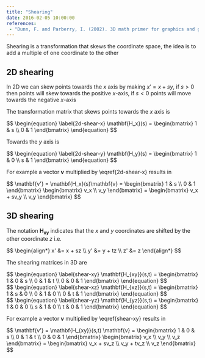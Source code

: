 ```yaml
---
title: "Shearing"
date: 2016-02-05 10:00:00
references:
 - "Dunn, F. and Parberry, I. (2002). 3D math primer for graphics and game development. Plano, Tex.: Wordware Pub."
---
```


Shearing is a transformation that skews the coordinate space, the idea is to add a multiple of one coordinate to the other

## 2D shearing

In 2D we can skew points towards the $x$ axis by making $x' = x + sy$, if $s > 0$ then points will skew towards the positive $x$-axis, if $s < 0$ points will move towards the negative $x$-axis

The transformation matrix that skews points towards the $x$ axis is

<div>
$$
\begin{equation} \label{2d-shear-x}
\mathbf{H_x}(s) = \begin{bmatrix}
1 & s \\
0 & 1
\end{bmatrix}
\end{equation}
$$
</div>

Towards the $y$ axis is

<div>
$$
\begin{equation} \label{2d-shear-y}
\mathbf{H_y}(s) = \begin{bmatrix}
1 & 0 \\
s & 1
\end{bmatrix}
\end{equation}
$$
</div>

For example a vector $\mathbf{v}$ multiplied by \eqref{2d-shear-x} results in

<div>
$$
\mathbf{v'} = \mathbf{H_x}(s)\mathbf{v} = \begin{bmatrix}
1 & s \\
0 & 1
\end{bmatrix} \begin{bmatrix} v_x \\ v_y \end{bmatrix} = \begin{bmatrix} v_x + sv_y \\ v_y \end{bmatrix}
$$
</div>

## 3D shearing

The notation $\mathbf{H_{xy}}$ indicates that the $x$ and $y$ coordinates are shifted by the other coordinate $z$ i.e.

<div>
$$
\begin{align*}
x' &= x + sz \\
y' &= y + tz \\
z' &= z
\end{align*}
$$
</div>

The shearing matrices in 3D are

<div>
$$
\begin{equation} \label{shear-xy}
\mathbf{H_{xy}}(s,t) = \begin{bmatrix}
1 & 0 & s \\
0 & 1 & t \\
0 & 0 & 1
\end{bmatrix}
\end{equation}
$$
</div>

<div>
$$
\begin{equation} \label{shear-xz}
\mathbf{H_{xz}}(s,t) = \begin{bmatrix}
1 & s & 0 \\
0 & 1 & 0 \\
0 & t & 1
\end{bmatrix}
\end{equation}
$$
</div>

<div>
$$
\begin{equation} \label{shear-yz}
\mathbf{H_{yz}}(s,t) = \begin{bmatrix}
1 & 0 & 0 \\
s & 1 & 0 \\
t & 0 & 1
\end{bmatrix}
\end{equation}
$$
</div>

For example a vector $\mathbf{v}$ multiplied by \eqref{shear-xy} results in

<div>
$$
\mathbf{v'} = \mathbf{H_{xy}}(s,t) \mathbf{v} = \begin{bmatrix}
1 & 0 & s \\
0 & 1 & t \\
0 & 0 & 1
\end{bmatrix} \begin{bmatrix} v_x \\ v_y \\ v_z \end{bmatrix}  = \begin{bmatrix} v_x + sv_z \\ v_y + tv_z \\ v_z \end{bmatrix}
$$
</div>

